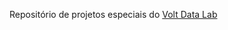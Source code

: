 Repositório de projetos especiais do <a href="http://voltdata.info" target="_blank"> Volt Data Lab </a>
